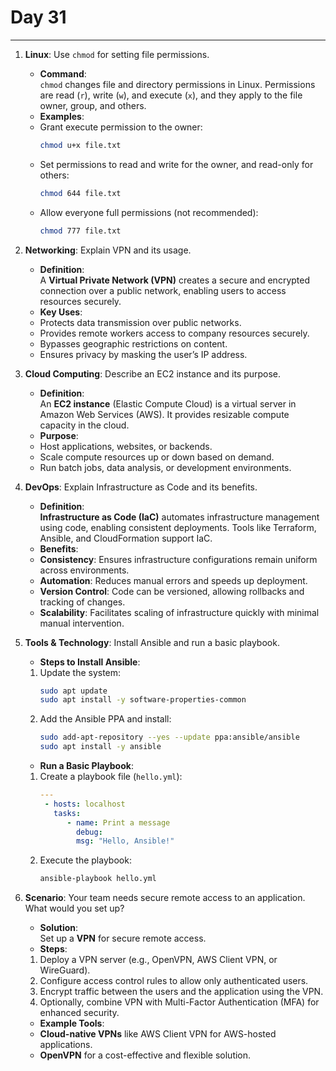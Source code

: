 # Day 31

---

1. **Linux**: Use `chmod` for setting file permissions.
   - **Command**:  
  `chmod` changes file and directory permissions in Linux. Permissions are read (`r`), write (`w`), and execute (`x`), and they apply to the file owner, group, and others.  
   - **Examples**:  
    - Grant execute permission to the owner:  
      ```bash
      chmod u+x file.txt
      ```
    - Set permissions to read and write for the owner, and read-only for others:  
      ```bash
      chmod 644 file.txt
      ```
    - Allow everyone full permissions (not recommended):  
      ```bash
      chmod 777 file.txt
      ```


2. **Networking**: Explain VPN and its usage.
   - **Definition**:  
  A **Virtual Private Network (VPN)** creates a secure and encrypted connection over a public network, enabling users to access resources securely.  
   - **Key Uses**:  
    - Protects data transmission over public networks.  
    - Provides remote workers access to company resources securely.  
    - Bypasses geographic restrictions on content.  
    - Ensures privacy by masking the user’s IP address.  


3. **Cloud Computing**: Describe an EC2 instance and its purpose.
   - **Definition**:  
  An **EC2 instance** (Elastic Compute Cloud) is a virtual server in Amazon Web Services (AWS). It provides resizable compute capacity in the cloud.  
   - **Purpose**:  
    - Host applications, websites, or backends.  
    - Scale compute resources up or down based on demand.  
    - Run batch jobs, data analysis, or development environments.  


4. **DevOps**: Explain Infrastructure as Code and its benefits.
   - **Definition**:  
  **Infrastructure as Code (IaC)** automates infrastructure management using code, enabling consistent deployments. Tools like Terraform, Ansible, and CloudFormation support IaC.  
   - **Benefits**:  
    - **Consistency**: Ensures infrastructure configurations remain uniform across environments.  
    - **Automation**: Reduces manual errors and speeds up deployment.  
    - **Version Control**: Code can be versioned, allowing rollbacks and tracking of changes.  
    - **Scalability**: Facilitates scaling of infrastructure quickly with minimal manual intervention.  


5. **Tools & Technology**: Install Ansible and run a basic playbook.
   - **Steps to Install Ansible**:  
    1. Update the system:  
       ```bash
       sudo apt update
       sudo apt install -y software-properties-common
       ```
    2. Add the Ansible PPA and install:  
       ```bash
       sudo add-apt-repository --yes --update ppa:ansible/ansible
       sudo apt install -y ansible
       ```
   - **Run a Basic Playbook**:  
    1. Create a playbook file (`hello.yml`):  
        ```yaml
        ---
         - hosts: localhost
           tasks:
              - name: Print a message
                debug:
                msg: "Hello, Ansible!"
        ```
    2. Execute the playbook:  
       ```bash
       ansible-playbook hello.yml
       ```


6. **Scenario**: Your team needs secure remote access to an application. What would you set up?
   - **Solution**:  
     Set up a **VPN** for secure remote access.  
   - **Steps**:  
    1. Deploy a VPN server (e.g., OpenVPN, AWS Client VPN, or WireGuard).  
    2. Configure access control rules to allow only authenticated users.  
    3. Encrypt traffic between the users and the application using the VPN.  
    4. Optionally, combine VPN with Multi-Factor Authentication (MFA) for enhanced security.  
   - **Example Tools**:  
    - **Cloud-native VPNs** like AWS Client VPN for AWS-hosted applications.  
    - **OpenVPN** for a cost-effective and flexible solution.  


